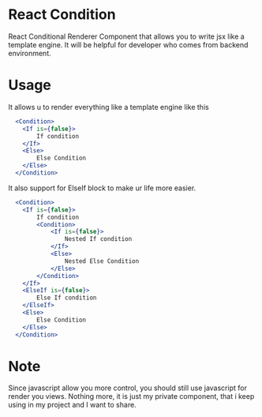 # React Condition
React Conditional Renderer Component that allows you to write jsx like a template engine. It will be helpful for 
developer who comes from backend environment.

# Usage 
It allows u to render everything like a template engine like this
 
```jsx
  <Condition>
    <If is={false}>
        If condition                       
    </If>
    <Else>
        Else Condition
    </Else>
  </Condition>
``` 

It also support for ElseIf block to make ur life more easier.

```jsx
  <Condition>
    <If is={false}>
        If condition
        <Condition>
            <If is={false}>
                Nested If condition
            </If>
            <Else>
                Nested Else Condition
            </Else>
        </Condition>                        
    </If>
    <ElseIf is={false}>
        Else If condition
    </ElseIf>
    <Else>
        Else Condition
    </Else>
  </Condition>
```

# Note

Since javascript allow you more control, you should still use javascript for render you views. 
Nothing more, it is just my private component, that i keep using in my project and I want to share.


